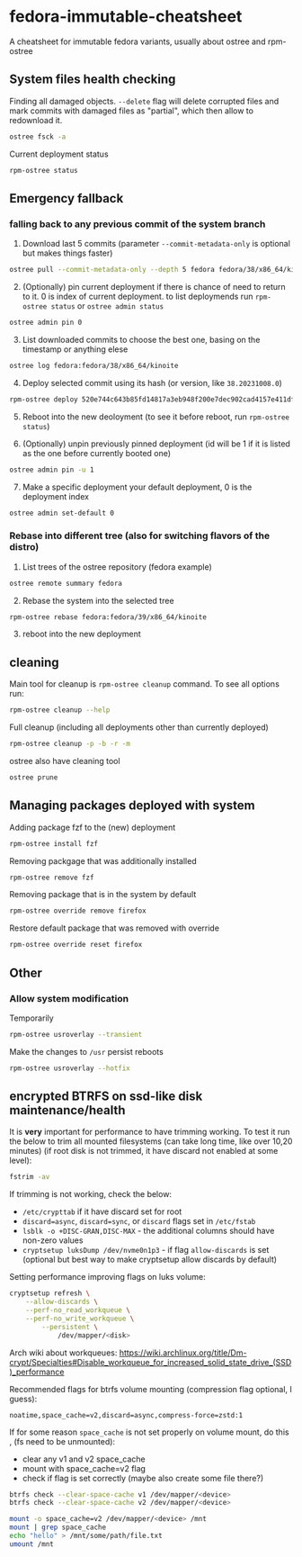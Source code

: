 # fedora-immutable-cheatsheet

A cheatsheet for immutable fedora variants, usually about ostree and rpm-ostree

## System files health checking

Finding all damaged objects. `--delete` flag will delete corrupted files and mark commits with damaged files as "partial", which then allow to redownload it.
```bash
ostree fsck -a
```

Current deployment status
```bash
rpm-ostree status
```

## Emergency fallback

### falling back to any previous commit of the system branch

1. Download last 5 commits (parameter `--commit-metadata-only` is optional but makes things faster)
   
```bash
ostree pull --commit-metadata-only --depth 5 fedora fedora/38/x86_64/kinoite
```

2. (Optionally) pin current deployment if there is chance of need to return to it. 0 is index of current deployment. to list deploymends run `rpm-ostree status` or `ostree admin status`

```bash
ostree admin pin 0
```

3. List downloaded commits to choose the best one, basing on the timestamp or anything elese

```bash
ostree log fedora:fedora/38/x86_64/kinoite
```

4. Deploy selected commit using its hash (or version, like `38.20231008.0`)

```bash
rpm-ostree deploy 520e744c643b85fd14817a3eb948f200e7dec902cad4157e411dfeda2c6d7aab
```

5. Reboot into the new deoloyment (to see it before reboot, run `rpm-ostree status`)

6. (Optionally) unpin previously pinned deployment (id will be 1 if it is listed as the one before currently booted one)

```bash
ostree admin pin -u 1
```

7. Make a specific deployment your default deployment, 0 is the deployment index

```bash
ostree admin set-default 0
```

### Rebase into different tree (also for switching flavors of the distro)

1. List trees of the ostree repository (fedora example)

```bash
ostree remote summary fedora
```

2. Rebase the system into the selected tree

```bash
rpm-ostree rebase fedora:fedora/39/x86_64/kinoite
```

3. reboot into the new deployment

## cleaning

Main tool for cleanup is `rpm-ostree cleanup` command. To see all options run:

```bash
rpm-ostree cleanup --help
```

Full cleanup (including all deployments other than currently deployed)
```bash
rpm-ostree cleanup -p -b -r -m
```

ostree also have cleaning tool

```bash
ostree prune
```

## Managing packages deployed with system

Adding package fzf to the (new) deployment

```bash
rpm-ostree install fzf
```

Removing packgage that was additionally installed

```bash
rpm-ostree remove fzf
```

Removing package that is in the system by default

```bash
rpm-ostree override remove firefox
```

Restore default package that was removed with override

```bash
rpm-ostree override reset firefox
```

## Other

### Allow system modification

Temporarily

```bash
rpm-ostree usroverlay --transient
````

Make the changes to `/usr` persist reboots

```bash
rpm-ostree usroverlay --hotfix
```

## encrypted BTRFS on ssd-like disk maintenance/health

It is **very** important for performance to have trimming working. To test it
run the below to trim all mounted filesystems (can take long time, like over
10,20 minutes) (if root disk is not trimmed, it have discard not enabled at
some level):

```bash
fstrim -av
```

If trimming is not working, check the below:

- `/etc/crypttab` if it have discard set for root
- `discard=async`, `discard=sync`, or `discard` flags set in `/etc/fstab`
- `lsblk -o +DISC-GRAN,DISC-MAX` - the additional columns should have non-zero values
- `cryptsetup luksDump /dev/nvme0n1p3` - if flag `allow-discards` is set
(optional but best way to make cryptsetup allow discards by default)

Setting performance improving flags on luks volume:

```bash
cryptsetup refresh \
    --allow-discards \
    --perf-no_read_workqueue \
    --perf-no_write_workqueue \
        --persistent \
            /dev/mapper/<disk>
```

Arch wiki about workqueues: https://wiki.archlinux.org/title/Dm-crypt/Specialties#Disable_workqueue_for_increased_solid_state_drive_(SSD)_performance

Recommended flags for btrfs volume mounting (compression flag optional, I guess):

```
noatime,space_cache=v2,discard=async,compress-force=zstd:1
```

If for some reason `space_cache` is not set properly on volume mount, do this
, (fs need to be unmounted):

- clear any v1 and v2 space_cache
- mount with space_cache=v2 flag
- check if flag is set correctly (maybe also create some file there?)

```bash
btrfs check --clear-space-cache v1 /dev/mapper/<device>
btrfs check --clear-space-cache v2 /dev/mapper/<device>

mount -o space_cache=v2 /dev/mapper/<device> /mnt
mount | grep space_cache
echo "hello" > /mnt/some/path/file.txt
umount /mnt
```
